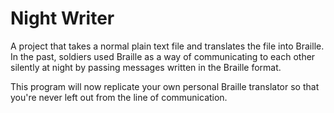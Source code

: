 # Night Writer

A project that takes a normal plain text file and translates the file into Braille. In the past, soldiers used Braille as a way of communicating to each other silently at night by passing messages written in the Braille format.

This program will now replicate your own personal Braille translator so that you're never left out from the line of communication.

